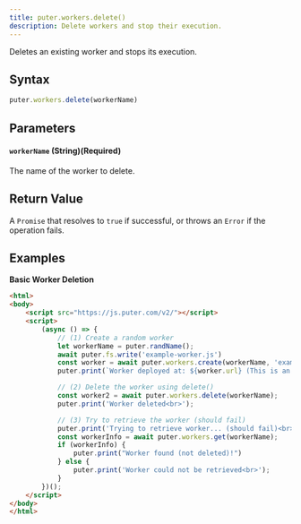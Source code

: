 ```yaml
---
title: puter.workers.delete()
description: Delete workers and stop their execution.
---
```


Deletes an existing worker and stops its execution.

## Syntax

```js
puter.workers.delete(workerName)
```

## Parameters

#### `workerName` (String)(Required)
The name of the worker to delete.

## Return Value

A `Promise` that resolves to `true` if successful, or throws an `Error` if the operation fails.

## Examples

<strong class="example-title">Basic Worker Deletion</strong>

```html
<html>
<body>
    <script src="https://js.puter.com/v2/"></script>
    <script>
        (async () => {
            // (1) Create a random worker
            let workerName = puter.randName();
            await puter.fs.write('example-worker.js')
            const worker = await puter.workers.create(workerName, 'example-worker.js')
            puter.print(`Worker deployed at: ${worker.url} (This is an empty worker with no code)<br>`);

            // (2) Delete the worker using delete()
            const worker2 = await puter.workers.delete(workerName);
            puter.print('Worker deleted<br>');

            // (3) Try to retrieve the worker (should fail)
            puter.print('Trying to retrieve worker... (should fail)<br>');
            const workerInfo = await puter.workers.get(workerName);
            if (workerInfo) {
                puter.print("Worker found (not deleted)!")
            } else {
                puter.print('Worker could not be retrieved<br>');
            }
        })();
    </script>
</body>
</html>
```
